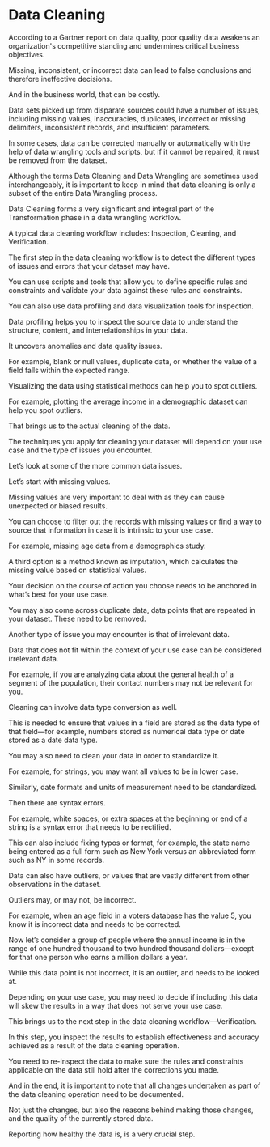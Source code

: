 # Data Cleaning

According to a Gartner report on data quality, poor quality data weakens an organization's competitive standing and undermines critical business objectives. 

Missing, inconsistent, or incorrect data can lead to false conclusions and therefore ineffective decisions. 

And in the business world, that can be costly. 

Data sets picked up from disparate sources could have a number of issues, including missing values, inaccuracies, duplicates, incorrect or missing delimiters, inconsistent records, and insufficient parameters. 

In some cases, data can be corrected manually or automatically with the help of data wrangling tools and scripts, but if it cannot be repaired, it must be removed from the dataset.

Although the terms Data Cleaning and Data Wrangling are sometimes used interchangeably, it is important to keep in mind that data cleaning is only a subset of the entire Data Wrangling process. 

Data Cleaning forms a very significant and integral part of the Transformation phase in a data wrangling workflow.

A typical data cleaning workflow includes: Inspection, Cleaning, and Verification.

 The first step in the data cleaning workflow is to detect the different types of issues and errors that your dataset may have.

You can use scripts and tools that allow you to define specific rules and constraints and validate your data against these rules and constraints. 

You can also use data profiling and data visualization tools for inspection. 

Data profiling helps you to inspect the source data to understand the structure, content, and interrelationships in your data.

 It uncovers anomalies and data quality issues. 
 
 For example, blank or null values, duplicate data, or whether the value of a field falls within the expected range. 
 
 Visualizing the data using statistical methods can help you to spot outliers. 
 
 For example, plotting the average income in a demographic dataset can help you spot outliers. 
 
 That brings us to the actual cleaning of the data. 
 
 The techniques you apply for cleaning your dataset will depend on your use case and the type of issues you encounter. 
 
 Let’s look at some of the more common data issues. 
 
 Let’s start with missing values. 
 
 Missing values are very important to deal with as they can cause unexpected or biased results.
 
You can choose to filter out the records with missing values or find a way to source that information in case it is intrinsic to your use case. 
  
For example, missing age data from a demographics study. 
  
A third option is a method known as imputation, which calculates the missing value based on statistical values. 

Your decision on the course of action you choose needs to be anchored in what’s best for your use case. 
  
You may also come across duplicate data, data points that are repeated in your dataset.
These need to be removed.
   
Another type of issue you may encounter is that of irrelevant data.

Data that does not fit within the context of your use case can be considered irrelevant data. 

For example, if you are analyzing data about the general health of a segment of the population, their contact numbers may not be relevant for you. 

Cleaning can involve data type conversion as well. 

This is needed to ensure that values in a field are stored as the data type of that field—for example, numbers stored as numerical data type or date stored as a date data type. 

You may also need to clean your data in order to standardize it. 

For example, for strings, you may want all values to be in lower case. 

Similarly, date formats and units of measurement need to be standardized. 

Then there are syntax errors. 

For example, white spaces, or extra spaces at the beginning or end of a string is a syntax error that needs to be rectified. 

This can also include fixing typos or format, for example, the state name being entered as a full form such as New York versus an abbreviated form such as NY in some records. 

Data can also have outliers, or values that are vastly different from other observations in the dataset. 

Outliers may, or may not, be incorrect. 

For example, when an age field in a voters database has the value 5, you know it is incorrect data and needs to be corrected. 

Now let’s consider a group of people where the annual income is in the range of one hundred thousand to two hundred thousand dollars—except for that one person who earns a million dollars a year.

 While this data point is not incorrect, it is an outlier, and needs to be looked at. 
 
 Depending on your use case, you may need to decide if including this data will skew the results in a way that does not serve your use case.
 
  This brings us to the next step in the data cleaning workflow—Verification.
  
  In this step, you inspect the results to establish effectiveness and accuracy achieved as a result of the data cleaning operation.
  
  You need to re-inspect the data to make sure the rules and constraints applicable on the data still hold after the corrections you made. 
  
  And in the end, it is important to note that all changes undertaken as part of the data cleaning operation need to be documented. 
  
  Not just the changes, but also the reasons behind making those changes, and the quality of the currently stored data. 
  
  Reporting how healthy the data is, is a very crucial step.